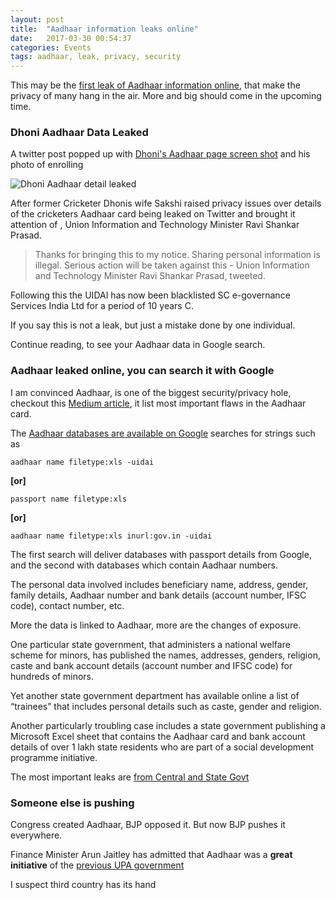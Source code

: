 ```yaml
---
layout: post
title:  "Aadhaar information leaks online"
date:   2017-03-30 00:54:37
categories: Events
tags: aadhaar, leak, privacy, security
---
```


This may be the [first leak of Aadhaar information online](http://tech.firstpost.com/news-analysis/a-simple-google-search-delivers-databases-with-aadhaar-numbers-but-aadhaar-is-not-compromised-368561.html#NewNavTop), that make the privacy of many hang in the air. More and big should come in the upcoming time.

### Dhoni Aadhaar Data Leaked

A twitter post popped up with [Dhoni's Aadhaar page screen shot](http://tech.firstpost.com/news-analysis/ms-dhonis-aadhaar-card-application-form-leaked-uidai-blacklists-agency-for-10-years-369182.html) and his photo of enrolling

![Dhoni Aadhaar detail leaked](https://pbs.twimg.com/media/C8A4JU_VMAEuP51.jpg:small)


After former Cricketer Dhonis wife Sakshi raised privacy issues over details of the cricketers Aadhaar card being leaked on Twitter and brought it attention of , Union Information and Technology Minister Ravi Shankar Prasad.

> Thanks for bringing this to my notice. Sharing personal information is illegal. Serious action will be taken against this - Union Information and Technology Minister Ravi Shankar Prasad, tweeted.

Following this the UIDAI has now been blacklisted SC e-governance Services India Ltd for a period of 10 years C.

If you say this is not a leak, but just a mistake done by one individual.

Continue reading, to see your Aadhaar data in Google search.

### Aadhaar leaked online, you can search it with Google

I am convinced Aadhaar, is one of the biggest security/privacy hole, checkout this [Medium article](https://medium.com/@St_Hill/i-wrote-a-few-words-about-aadhaar-34e141afb725), it list most important flaws in the Aadhaar card.

The [Aadhaar databases are available on Google](http://tech.firstpost.com/news-analysis/a-simple-google-search-delivers-databases-with-aadhaar-numbers-but-aadhaar-is-not-compromised-368561.html) searches for strings such as

```aadhaar name filetype:xls -uidai```

**[or]**

```passport name filetype:xls```

**[or]**

```aadhaar name filetype:xls inurl:gov.in -uidai```

The first search will deliver databases with passport details from Google, and the second with databases which contain Aadhaar numbers.

The personal data involved includes beneficiary name, address, gender, family details, Aadhaar number and bank details (account number, IFSC code), contact number, etc.

More the data is linked to Aadhaar, more are the changes of exposure.

One particular state government, that administers a national welfare scheme for minors, has published the names, addresses, genders, religion, caste and bank account details (account number and IFSC code) for hundreds of minors.

Yet another state government department has available online a list of “trainees” that includes personal details such as caste, gender and religion.

Another particularly troubling case includes a state government publishing a Microsoft Excel sheet that contains the Aadhaar card and bank account details of over 1 lakh state residents who are part of a social development programme initiative.

The most important leaks are [from Central and State Govt](https://thewire.in/118250/government-expose-personal-data-thousands-indians/)


### Someone else is pushing

Congress created Aadhaar, BJP opposed it. But now BJP pushes it everywhere.

Finance Minister Arun Jaitley  has admitted that Aadhaar was a **great initiative** of the [previous UPA government](http://tech.firstpost.com/news-analysis/finance-minister-admits-that-aadhaar-was-a-great-initiative-from-congress-lead-upa-government-369539.html)

I suspect third country has its hand
